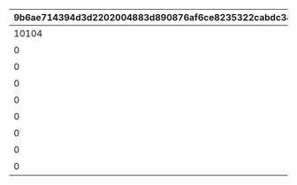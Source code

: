 |9b6ae714394d3d2202004883d890876af6ce8235322cabdc3470f2a1666d68e6|a46b90cebe386122b5f0549ba0d145d9464ba7975cbbf27286def75e8e99147c|a0f6abc810cfa74c42eaf249001d98e3888178101388a0cbd754be3b9f51dc46|babdad6dfaa5db32c9906940978eb3c078780ddae4c3e423a39cbee5d1b5eb78|45032da6f3fde4924739762627c8b89f10c43d8bba9bd6cea68c60901888dba2|0a291ea4cba78989c4e0fee4bda314f4c75d7f714cef5a4620a3271e4cd2a91d|4e4c80a0373fba6c3006e9bb1e1a0d94213c458c46b62684e9b9ce47799c18e1|93d1856abba0dee25850a438e822a084c092b9ec3f760f47a032fa7ddb903b5b|509d00f434a9c022b56fc4697ddc7fc27eb9d67e04414de02709e9ba15c38919|4ec9784a901230fe8a6ea2766b7a9a60083415950f538ecafaae3fd21963b65e|
| --- | --- | --- | --- | --- | --- | --- | --- | --- | --- |
|10104|2020-11-05 12:00:00|2030/05/15 4:59:59|0|0|アニメ Season1 全巻購入特典|10103|101|10102|10101|
|0|2022-05-16 00:00:00|2030/12/31 23:59:59|0|0|アニメ Season2 全巻購入特典|10203|102|10202|10201|
|0|2021-05-19 00:00:00|2022/05/19 23:59:59|0|0|週刊ファミ通|0|201|0|0|
|0|2021-07-30 00:00:00|2030/07/30 23:59:59|0|0|公式アートワークス Vol.3|0|202|0|0|
|0|2023-01-15 15:00:00|2024/01/31 23:59:59|0|0|プリコネフェス2023　リアルガチャ|0|203|0|0|
|0|2024-02-14 00:00:00|2025/02/13 23:59:59|0|0|キャラクターソングアルバムVol.5 購入特典|0|204|0|0|
|0|2024-02-14 00:00:00|2025/02/13 23:59:59|0|0|サウンドトラックVol.6 購入特典|0|205|0|0|
|0|2024-11-29 12:00:00|2030/12/31 23:59:59|0|0|佐賀市ふるさと納税返礼品|0|206|0|0|
|0|2025-02-10 12:00:00|2026/02/11 23:59:59|0|0|キャラクターソングアルバムVol.6 購入特典|0|207|0|0|